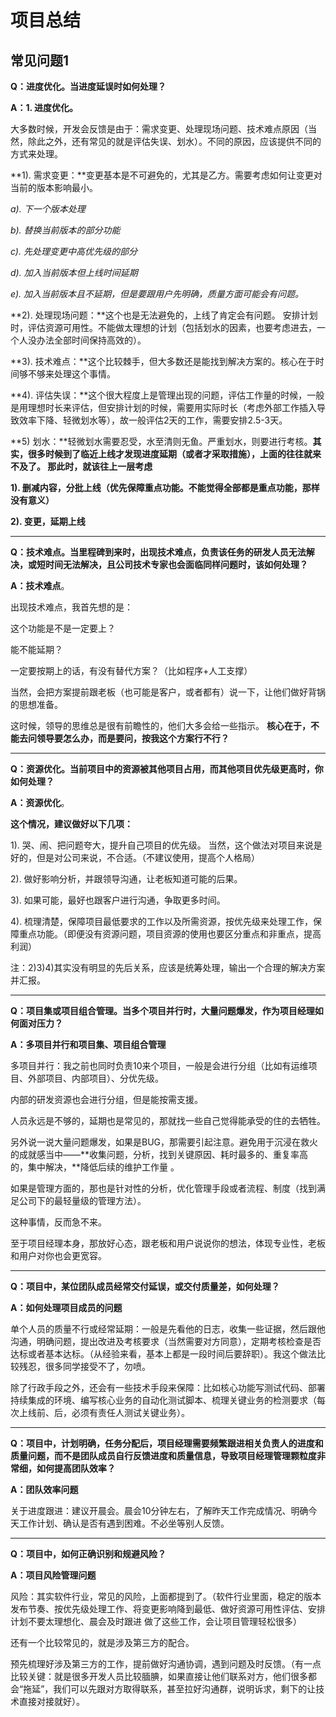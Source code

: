 # 项目总结

## 常见问题1
**Q：进度优化。当进度延误时如何处理？**

**A：1. 进度优化。**

大多数时候，开发会反馈是由于：需求变更、处理现场问题、技术难点原因（当然，除此之外，还有常见的就是评估失误、划水）。不同的原因，应该提供不同的方式来处理。

**1). 需求变更：**变更基本是不可避免的，尤其是乙方。需要考虑如何让变更对当前的版本影响最小。

_a). 下一个版本处理_

_b). 替换当前版本的部分功能_

_c). 先处理变更中高优先级的部分_

_d). 加入当前版本但上线时间延期_

_e). 加入当前版本且不延期，但是要跟用户先明确，质量方面可能会有问题。_

**2). 处理现场问题：**这个也是无法避免的，上线了肯定会有问题。 安排计划时，评估资源可用性。不能做太理想的计划（包括划水的因素，也要考虑进去，一个人没办法全部时间保持高效的）。

**3). 技术难点：**这个比较棘手，但大多数还是能找到解决方案的。核心在于时间够不够来处理这个事情。

**4). 评估失误：**这个很大程度上是管理出现的问题，评估工作量的时候，一般是用理想时长来评估，但安排计划的时候，需要用实际时长（考虑外部工作插入导致效率下降、轻微划水等），故一般评估2天的工作，需要安排2.5-3天。

**5) 划水：**轻微划水需要忍受，水至清则无鱼。严重划水，则要进行考核。**其实，很多时候到了临近上线才发现进度延期（或者才采取措施），上面的往往就来不及了。 那此时，就该往上一层考虑**

**1). 删减内容，分批上线（优先保障重点功能。不能觉得全部都是重点功能，那样没有意义）**

**2). 变更，延期上线**

---

**Q：技术难点。当里程碑到来时，出现技术难点，负责该任务的研发人员无法解决，或短时间无法解决，且公司技术专家也会面临同样问题时，该如何处理？**

**A：技术难点**。

出现技术难点，我首先想的是：

这个功能是不是一定要上？

能不能延期？

一定要按期上的话，有没有替代方案？（比如程序+人工支撑）

当然，会把方案提前跟老板（也可能是客户，或者都有）说一下，让他们做好背锅的思想准备。

这时候，领导的思维总是很有前瞻性的，他们大多会给一些指示。 **核心在于，不能去问领导要怎么办，而是要问，按我这个方案行不行？**

---

**Q：资源优化。当前项目中的资源被其他项目占用，而其他项目优先级更高时，你如何处理？**

**A：资源优化**。

**这个情况，建议做好以下几项：**

1). 哭、闹、把问题夸大，提升自己项目的优先级。 当然，这个做法对项目来说是好的，但是对公司来说，不合适。（不建议使用，提高个人格局）

2). 做好影响分析，并跟领导沟通，让老板知道可能的后果。

3). 如果可能，最好也跟客户进行沟通，争取更多时间。

4). 梳理清楚，保障项目最低要求的工作以及所需资源，按优先级来处理工作，保障重点功能。（即便没有资源问题，项目资源的使用也要区分重点和非重点，提高利润）

注：2)3)4)其实没有明显的先后关系，应该是统筹处理，输出一个合理的解决方案并汇报。

---

**Q：项目集或项目组合管理。当多个项目并行时，大量问题爆发，作为项目经理如何面对压力？**

**A：多项目并行和项目集、项目组合管理**

多项目并行：我之前也同时负责10来个项目，一般是会进行分组（比如有运维项目、外部项目、内部项目）、分优先级。

内部的研发资源也会进行分组，但是能按需支援。

人员永远是不够的，延期也是常见的，那就找一些自己觉得能承受的住的去牺牲。

另外说一说大量问题爆发，如果是BUG，那需要引起注意。避免用于沉浸在救火的成就感当中——**收集问题，分析，找到关键原因、耗时最多的、重复率高的，集中解决，**降低后续的维护工作量 。

如果是管理方面的，那也是针对性的分析，优化管理手段或者流程、制度（找到满足公司下的最轻量级的管理方法）。

这种事情，反而急不来。

至于项目经理本身，那放好心态，跟老板和用户说说你的想法，体现专业性，老板和用户对你也会更宽容。

---

**Q：项目中，某位团队成员经常交付延误，或交付质量差，如何处理？**

**A：如何处理项目成员的问题**

单个人员的质量不行或经常延期：一般是先看他的日志，收集一些证据，然后跟他沟通，明确问题，提出改进及考核要求（当然需要对方同意），定期考核检查是否达标或者基本达标。（从经验来看，基本上都是一段时间后要辞职）。我这个做法比较残忍，很多同学接受不了，勿喷。

除了行政手段之外，还会有一些技术手段来保障：比如核心功能写测试代码、部署持续集成的环境、编写核心业务的自动化测试脚本、梳理关键业务的检测要求（每次上线前、后，必须有责任人测试关键业务）。

---

**Q：项目中，计划明确，任务分配后，项目经理需要频繁跟进相关负责人的进度和质量问题，而不是团队成员自行反馈进度和质量信息，导致项目经理管理颗粒度非常细，如何提高团队效率？**

**A：团队效率问题**

关于进度跟进：建议开晨会。晨会10分钟左右，了解昨天工作完成情况、明确今天工作计划、确认是否有遇到困难。不必坐等别人反馈。

---

**Q：项目中，如何正确识别和规避风险？**

**A：项目风险管理问题**

风险：其实软件行业，常见的风险，上面都提到了。（软件行业里面，稳定的版本发布节奏、按优先级处理工作、将变更影响降到最低、做好资源可用性评估、安排计划不要太理想化、晨会及时跟进 做了这些工作，会让项目管理轻松很多）

还有一个比较常见的，就是涉及第三方的配合。

预先梳理好涉及第三方的工作，提前做好沟通协调，遇到问题及时反馈。（有一点比较关键：就是很多开发人员比较腼腆，如果直接让他们联系对方，他们很多都会“拖延”，我们可以先跟对方取得联系，甚至拉好沟通群，说明诉求，剩下的让技术直接对接就好）。